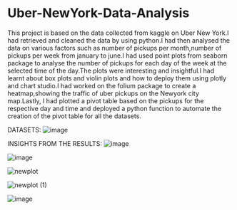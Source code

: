# Uber-NewYork-Data-Analysis

This project is based on the data collected from kaggle on Uber New York.I had retrieved and cleaned the data by using python.I had then analysed the data on various factors such as number of pickups per month,number of pickups per week from january to june.I had used point plots from seaborn package to analyse the number of pickups for each day of the week at the selected time of the day.The plots were interesting and insightful.I had learnt about box plots and violin plots and how to deploy them using plotly and chart studio.I had worked on the folium package to create a heatmap,showing the traffic of uber pickups on the Newyork city map.Lastly, I had plotted a pivot table based on the pickups for the respective day and time and deployed a python function to automate the creation of the pivot table for all the datasets.

DATASETS:
![image](https://github.com/Srivatsan8055/Uber-NewYork-Data-Analysis/assets/114812178/3c31bb19-2481-4a9e-9f15-f24b3e4b7675)

INSIGHTS FROM THE RESULTS:
![image](https://github.com/Srivatsan8055/Uber-NewYork-Data-Analysis/assets/114812178/55e1819a-607d-4449-ab13-742bc0d9f088)

![image](https://github.com/Srivatsan8055/Uber-NewYork-Data-Analysis/assets/114812178/82c1ea92-f2e5-4a71-8e92-118380b15d5d)

![newplot](https://github.com/Srivatsan8055/Uber-NewYork-Data-Analysis/assets/114812178/ac8fff14-df55-4729-9399-3629298e7e8f)

![newplot (1)](https://github.com/Srivatsan8055/Uber-NewYork-Data-Analysis/assets/114812178/3d9300ab-16b0-4c3c-804f-c7ac16c0aa08)

![image](https://github.com/Srivatsan8055/Uber-NewYork-Data-Analysis/assets/114812178/7ad75100-535b-458d-85fd-7a00df5fcf46)
